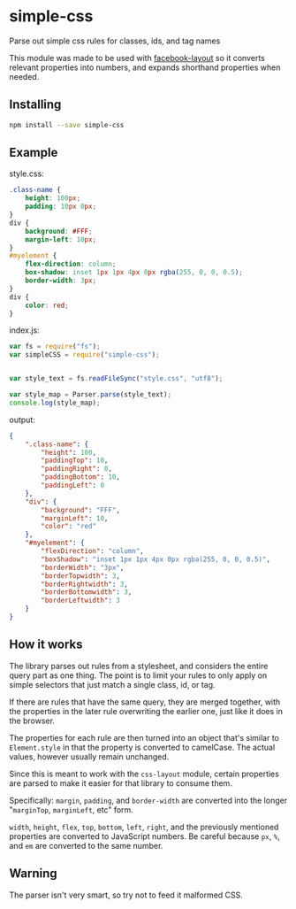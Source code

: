 # simple-css
Parse out simple css rules for classes, ids,  and tag names

This module was made to be used with [facebook-layout](https://github.com/facebook/css-layout) so it converts relevant properties into numbers, and expands shorthand properties when needed.

## Installing

```sh
npm install --save simple-css
```

## Example

style.css:

``` css
.class-name {
	height: 100px;
	padding: 10px 0px;
}
div {
	background: #FFF;
	margin-left: 10px;
}
#myelement {
	flex-direction: column;
	box-shadow: inset 1px 1px 4px 0px rgba(255, 0, 0, 0.5);
	border-width: 3px;
}
div {
	color: red;
}
```

index.js:

``` javascript
var fs = require("fs");
var simpleCSS = require("simple-css");


var style_text = fs.readFileSync("style.css", "utf8");

var style_map = Parser.parse(style_text);
console.log(style_map);
```

output:
``` json
{
	".class-name": {
		"height": 100,
		"paddingTop": 10,
		"paddingRight": 0,
		"paddingBottom": 10,
		"paddingLeft": 0
	},
	"div": {
		"background": "FFF",
		"marginLeft": 10,
		"color": "red"
	},
	"#myelement": {
		"flexDirection": "column",
		"boxShadow": "inset 1px 1px 4px 0px rgba(255, 0, 0, 0.5)",
		"borderWidth": "3px",
		"borderTopwidth": 3,
		"borderRightwidth": 3,
		"borderBottomwidth": 3,
		"borderLeftwidth": 3
	}
}
```

## How it works

The library parses out rules from a stylesheet, and considers the entire query part as one thing. The point is to limit your rules to only apply on simple selectors that just match a single class, id, or tag.

If there are rules that have the same query, they are merged together, with the properties in the later rule overwriting the earlier one, just like it does in the browser.

The properties for each rule are then turned into an object that's similar to `Element.style` in that the property is converted to camelCase. The actual values, however usually remain unchanged.

Since this is meant to work with the `css-layout` module, certain properties are parsed to make it easier for that library to consume them.

Specifically: `margin`, `padding`, and `border-width` are converted into the longer "`marginTop`, `marginLeft`, etc" form.

`width`, `height`, `flex`, `top`, `bottom`, `left`, `right`, and the previously mentioned properties are converted to JavaScript numbers. Be careful because `px`, `%`, and `em` are converted to the same number.

## Warning

The parser isn't very smart, so try not to feed it malformed CSS.
